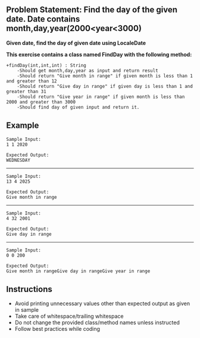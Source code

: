 ## Problem Statement: Find the day of the given date. Date contains month,day,year(2000<year<3000) ##

**Given date, find the day of given date using LocaleDate**

**This exercise contains a class named FindDay with the following method:**


    +findDay(int,int,int) : String
        -Should get month,day,year as input and return result 
        -Should return "Give month in range" if given month is less than 1 and greater than 12
        -Should return "Give day in range" if given day is less than 1 and greater than 31
        -Should return "Give year in range" if given month is less than 2000 and greater than 3000
        -Should find day of given input and return it.
        

## Example
    Sample Input:
    1 1 2020
    
    Expected Output:   
    WEDNESDAY
--------------------------------------------------------
    Sample Input:
    13 4 2025
    
    Expected Output:
    Give month in range
--------------------------------------------------------
    Sample Input:
    4 32 2001
    
    Expected Output:
    Give day in range
--------------------------------------------------------
    Sample Input:
    0 0 200
    
    Expected Output:
    Give month in rangeGive day in rangeGive year in range

## Instructions
- Avoid printing unnecessary values other than expected output as given in sample
- Take care of whitespace/trailing whitespace
- Do not change the provided class/method names unless instructed
- Follow best practices while coding